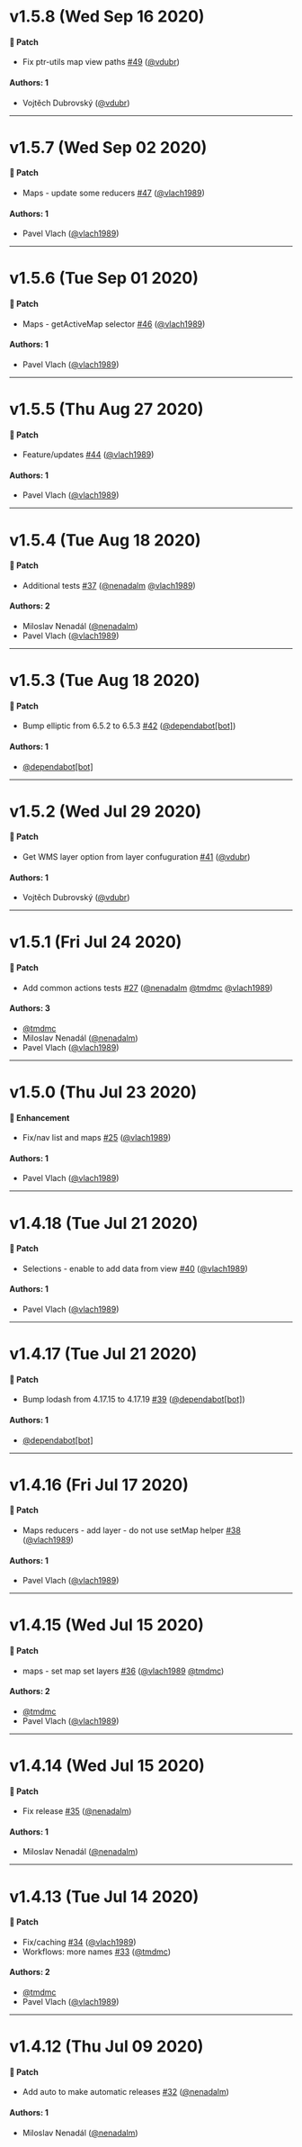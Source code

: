 # v1.5.8 (Wed Sep 16 2020)

#### 🐾 Patch

- Fix ptr-utils map view paths [#49](https://github.com/gisat-panther/ptr-state/pull/49) ([@vdubr](https://github.com/vdubr))

#### Authors: 1

- Vojtěch Dubrovský ([@vdubr](https://github.com/vdubr))

---

# v1.5.7 (Wed Sep 02 2020)

#### 🐾 Patch

- Maps - update some reducers [#47](https://github.com/gisat-panther/ptr-state/pull/47) ([@vlach1989](https://github.com/vlach1989))

#### Authors: 1

- Pavel Vlach ([@vlach1989](https://github.com/vlach1989))

---

# v1.5.6 (Tue Sep 01 2020)

#### 🐾 Patch

- Maps - getActiveMap selector [#46](https://github.com/gisat-panther/ptr-state/pull/46) ([@vlach1989](https://github.com/vlach1989))

#### Authors: 1

- Pavel Vlach ([@vlach1989](https://github.com/vlach1989))

---

# v1.5.5 (Thu Aug 27 2020)

#### 🐾 Patch

- Feature/updates [#44](https://github.com/gisat-panther/ptr-state/pull/44) ([@vlach1989](https://github.com/vlach1989))

#### Authors: 1

- Pavel Vlach ([@vlach1989](https://github.com/vlach1989))

---

# v1.5.4 (Tue Aug 18 2020)

#### 🐾 Patch

- Additional tests [#37](https://github.com/gisat-panther/ptr-state/pull/37) ([@nenadalm](https://github.com/nenadalm) [@vlach1989](https://github.com/vlach1989))

#### Authors: 2

- Miloslav Nenadál ([@nenadalm](https://github.com/nenadalm))
- Pavel Vlach ([@vlach1989](https://github.com/vlach1989))

---

# v1.5.3 (Tue Aug 18 2020)

#### 🐾 Patch

- Bump elliptic from 6.5.2 to 6.5.3 [#42](https://github.com/gisat-panther/ptr-state/pull/42) ([@dependabot[bot]](https://github.com/dependabot[bot]))

#### Authors: 1

- [@dependabot[bot]](https://github.com/dependabot[bot])

---

# v1.5.2 (Wed Jul 29 2020)

#### 🐾 Patch

- Get WMS layer option from layer confuguration [#41](https://github.com/gisat-panther/ptr-state/pull/41) ([@vdubr](https://github.com/vdubr))

#### Authors: 1

- Vojtěch Dubrovský ([@vdubr](https://github.com/vdubr))

---

# v1.5.1 (Fri Jul 24 2020)

#### 🐾 Patch

- Add common actions tests [#27](https://github.com/gisat-panther/ptr-state/pull/27) ([@nenadalm](https://github.com/nenadalm) [@tmdmc](https://github.com/tmdmc) [@vlach1989](https://github.com/vlach1989))

#### Authors: 3

- [@tmdmc](https://github.com/tmdmc)
- Miloslav Nenadál ([@nenadalm](https://github.com/nenadalm))
- Pavel Vlach ([@vlach1989](https://github.com/vlach1989))

---

# v1.5.0 (Thu Jul 23 2020)

#### 🚀 Enhancement

- Fix/nav list and maps [#25](https://github.com/gisat-panther/ptr-state/pull/25) ([@vlach1989](https://github.com/vlach1989))

#### Authors: 1

- Pavel Vlach ([@vlach1989](https://github.com/vlach1989))

---

# v1.4.18 (Tue Jul 21 2020)

#### 🐾 Patch

- Selections - enable to add data from view [#40](https://github.com/gisat-panther/ptr-state/pull/40) ([@vlach1989](https://github.com/vlach1989))

#### Authors: 1

- Pavel Vlach ([@vlach1989](https://github.com/vlach1989))

---

# v1.4.17 (Tue Jul 21 2020)

#### 🐾 Patch

- Bump lodash from 4.17.15 to 4.17.19 [#39](https://github.com/gisat-panther/ptr-state/pull/39) ([@dependabot[bot]](https://github.com/dependabot[bot]))

#### Authors: 1

- [@dependabot[bot]](https://github.com/dependabot[bot])

---

# v1.4.16 (Fri Jul 17 2020)

#### 🐾 Patch

- Maps reducers - add layer - do not use setMap helper [#38](https://github.com/gisat-panther/ptr-state/pull/38) ([@vlach1989](https://github.com/vlach1989))

#### Authors: 1

- Pavel Vlach ([@vlach1989](https://github.com/vlach1989))

---

# v1.4.15 (Wed Jul 15 2020)

#### 🐾 Patch

- maps - set map set layers [#36](https://github.com/gisat-panther/ptr-state/pull/36) ([@vlach1989](https://github.com/vlach1989) [@tmdmc](https://github.com/tmdmc))

#### Authors: 2

- [@tmdmc](https://github.com/tmdmc)
- Pavel Vlach ([@vlach1989](https://github.com/vlach1989))

---

# v1.4.14 (Wed Jul 15 2020)

#### 🐾 Patch

- Fix release [#35](https://github.com/gisat-panther/ptr-state/pull/35) ([@nenadalm](https://github.com/nenadalm))

#### Authors: 1

- Miloslav Nenadál ([@nenadalm](https://github.com/nenadalm))

---

# v1.4.13 (Tue Jul 14 2020)

#### 🐾 Patch

- Fix/caching [#34](https://github.com/gisat-panther/ptr-state/pull/34) ([@vlach1989](https://github.com/vlach1989))
- Workflows: more names [#33](https://github.com/gisat-panther/ptr-state/pull/33) ([@tmdmc](https://github.com/tmdmc))

#### Authors: 2

- [@tmdmc](https://github.com/tmdmc)
- Pavel Vlach ([@vlach1989](https://github.com/vlach1989))

---

# v1.4.12 (Thu Jul 09 2020)

#### 🐾 Patch

- Add auto to make automatic releases [#32](https://github.com/gisat-panther/ptr-state/pull/32) ([@nenadalm](https://github.com/nenadalm))

#### Authors: 1

- Miloslav Nenadál ([@nenadalm](https://github.com/nenadalm))
